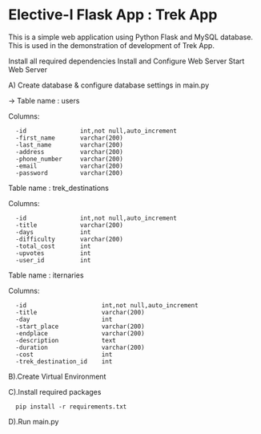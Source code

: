 # Elective-I Flask App : Trek App

This is a simple web application using Python Flask and MySQL database. This is used in the demonstration of development of Trek App.


Install all required dependencies
Install and Configure Web Server
Start Web Server 
 

  

A) Create database & configure database settings in main.py

   ->     Table name : users

   Columns:
   
      -id               int,not null,auto_increment
      -first_name       varchar(200)
      -last_name        varchar(200)
      -address          varchar(200)
      -phone_number     varchar(200)
      -email            varchar(200)
      -password         varchar(200)
      
   Table name : trek_destinations

   Columns:
   
      -id               int,not null,auto_increment
      -title            varchar(200)
      -days             int
      -difficulty       varchar(200)
      -total_cost       int
      -upvotes          int
      -user_id          int
      
   Table name : iternaries
   
   Columns:
   
      -id                     int,not null,auto_increment
      -title                  varchar(200)
      -day                    int
      -start_place            varchar(200)
      -endplace               varchar(200)
      -description            text
      -duration               varchar(200)
      -cost                   int
      -trek_destination_id    int

B).Create Virtual Environment

C).Install required packages
      
      pip install -r requirements.txt
      
D).Run main.py
